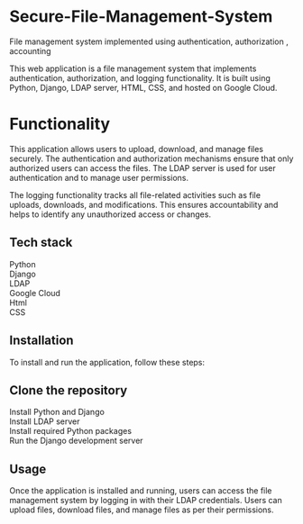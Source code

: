 # Secure-File-Management-System
File management system implemented using authentication, authorization , accounting

This web application is a file management system that implements authentication, authorization, and logging functionality. It is built using Python, Django, LDAP server, HTML, CSS, and hosted on Google Cloud.

# Functionality

This application allows users to upload, download, and manage files securely. The authentication and authorization mechanisms ensure that only authorized users can access the files. The LDAP server is used for user authentication and to manage user permissions.

The logging functionality tracks all file-related activities such as file uploads, downloads, and modifications. This ensures accountability and helps to identify any unauthorized access or changes.

## Tech stack

Python  
Django  
LDAP  
Google Cloud  
Html  
CSS  



## Installation  
To install and run the application, follow these steps:  


## Clone the repository  
Install Python and Django  
Install LDAP server  
Install required Python packages  
Run the Django development server  

## Usage  
Once the application is installed and running, users can access the file management system by logging in with their LDAP credentials. Users can upload files, download files, and manage files as per their permissions.

